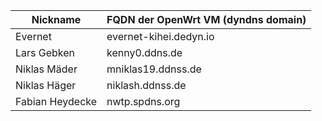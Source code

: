 Nickname | FQDN der OpenWrt VM (dyndns domain) | 
------------ | -------------
Evernet | evernet-kihei.dedyn.io
Lars Gebken | kenny0.ddns.de
Niklas Mäder | mniklas19.ddnss.de
Niklas Häger  | niklash.ddnss.de
Fabian Heydecke | nwtp.spdns.org
